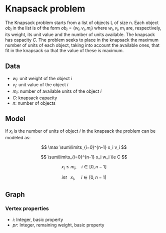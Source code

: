 # Knapsack problem

The Knapsack problem starts from a list of objects L of size n. Each object $ob_i$ in the list is of the form $ob_i= (w_i, v_i, m_i)$ where $w_i, v_i, m_i$ are, respectively, its weight, its unit value and the number of units available. The knapsack has capacity $C$. The problem seeks to place in the knapsack the maximum number of units of each object, taking into account the available ones, that fit in the knapsack so that the value of these is maximum. 

## Data

- $w_i$: unit weight of the object $i$
- $v_i$: unit value of the object $i$
- $m_i$: number of available units of the object $i$
- $C$: knapsack capacity
- $n$: number of objects

## Model

If $x_i$ is the number of units of object $i$ in the knapsack the problem can be modeled as:

$$ \max \sum\limits_{i=0}^{n-1} x_i v_i $$

$$ \sum\limits_{i=0}^{n-1} x_i w_i \le C $$

$$ x_i\le m_i,\ \ \ \ i\in\left[0,n-1\right] $$

$$ int\ \ \ x_i,\ \ \ \ \ i\in\left[0,n-1\right] $$

## Graph

### Vertex properties

 - $i$: Integer, basic property
 - $pr$: Integer, remaining weight, basic property
